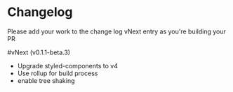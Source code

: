 # Changelog

Please add your work to the change log vNext entry as you're building your PR

#vNext (v0.1.1-beta.3)
* Upgrade styled-components to v4
* Use rollup for build process
* enable tree shaking
